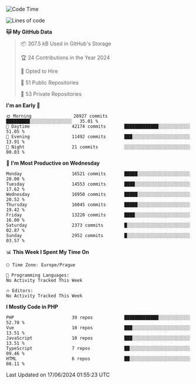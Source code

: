 <!--START_SECTION:waka-->
![Code Time](http://img.shields.io/badge/Code%20Time-1%2C583%20hrs%2058%20mins-blue)

![Lines of code](https://img.shields.io/badge/From%20Hello%20World%20I%27ve%20Written-26.1%20million%20lines%20of%20code-blue)

**🐱 My GitHub Data** 

> 📦 307.5 kB Used in GitHub's Storage 
 > 
> 🏆 24 Contributions in the Year 2024
 > 
> 💼 Opted to Hire
 > 
> 📜 51 Public Repositories 
 > 
> 🔑 53 Private Repositories 
 > 
**I'm an Early 🐤** 

```text
🌞 Morning                28927 commits       █████████░░░░░░░░░░░░░░░░   35.01 % 
🌆 Daytime                42174 commits       █████████████░░░░░░░░░░░░   51.05 % 
🌃 Evening                11492 commits       ███░░░░░░░░░░░░░░░░░░░░░░   13.91 % 
🌙 Night                  21 commits          ░░░░░░░░░░░░░░░░░░░░░░░░░   00.03 % 
```
📅 **I'm Most Productive on Wednesday** 

```text
Monday                   16521 commits       █████░░░░░░░░░░░░░░░░░░░░   20.00 % 
Tuesday                  14553 commits       ████░░░░░░░░░░░░░░░░░░░░░   17.62 % 
Wednesday                16950 commits       █████░░░░░░░░░░░░░░░░░░░░   20.52 % 
Thursday                 16045 commits       █████░░░░░░░░░░░░░░░░░░░░   19.42 % 
Friday                   13220 commits       ████░░░░░░░░░░░░░░░░░░░░░   16.00 % 
Saturday                 2373 commits        █░░░░░░░░░░░░░░░░░░░░░░░░   02.87 % 
Sunday                   2952 commits        █░░░░░░░░░░░░░░░░░░░░░░░░   03.57 % 
```


📊 **This Week I Spent My Time On** 

```text
🕑︎ Time Zone: Europe/Prague

💬 Programming Languages: 
No Activity Tracked This Week

🔥 Editors: 
No Activity Tracked This Week
```

**I Mostly Code in PHP** 

```text
PHP                      39 repos            █████████████░░░░░░░░░░░░   52.70 % 
Vue                      10 repos            ███░░░░░░░░░░░░░░░░░░░░░░   13.51 % 
JavaScript               10 repos            ███░░░░░░░░░░░░░░░░░░░░░░   13.51 % 
TypeScript               7 repos             ██░░░░░░░░░░░░░░░░░░░░░░░   09.46 % 
HTML                     6 repos             ██░░░░░░░░░░░░░░░░░░░░░░░   08.11 % 
```




 Last Updated on 17/06/2024 01:55:23 UTC
<!--END_SECTION:waka-->
<!--
**AlexKratky/AlexKratky** is a ✨ _special_ ✨ repository because its `README.md` (this file) appears on your GitHub profile.

Here are some ideas to get you started:

- 🔭 I’m currently working on ...
- 🌱 I’m currently learning ...
- 👯 I’m looking to collaborate on ...
- 🤔 I’m looking for help with ...
- 💬 Ask me about ...
- 📫 How to reach me: ...
- 😄 Pronouns: ...
- ⚡ Fun fact: ...
-->
